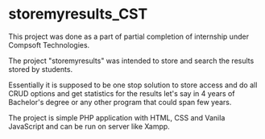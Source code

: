 # storemyresults_CST
This project was done as a part of partial completion of internship under Compsoft Technologies.

The project "storemyresults" was intended to store and search the results stored by students.

Essentially it is supposed to be one stop solution to store access and do all CRUD options and get statistics for the results let's say in 4 years of Bachelor's degree or any other program that could span few years.

The project is simple PHP application with HTML, CSS and Vanila JavaScript and can be run on server like Xampp.

